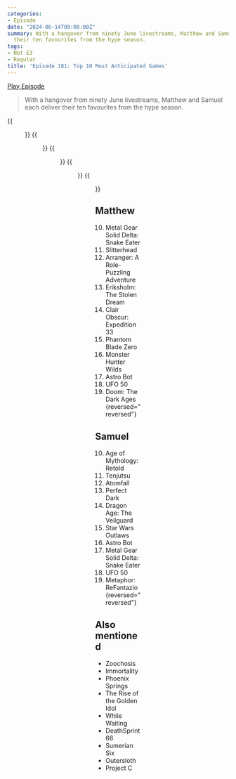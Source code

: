 ```yaml
---
categories:
- Episode
date: "2024-06-14T09:00:00Z"
summary: With a hangover from ninety June livestreams, Matthew and Samuel each deliver
  their ten favourites from the hype season.
tags:
- Not E3
- Regular
title: 'Episode 181: Top 10 Most Anticipated Games'
---
```


[Play Episode](https://www.patreon.com/posts/episode-181-top-106156478)
> With a hangover from ninety June livestreams, Matthew and Samuel each deliver their ten favourites from the hype season.

{{<figure 
    src="/assets/images/dads-army.jpeg" 
    caption="Image Credit: scottv5277" 
    alt="Dad's Army">}}
{{<figure 
    src="/assets/images/prestige-miffy.jpeg" 
    alt="Prestige Miffy" >}}
{{<figure 
    src="/assets/images/lexxington-1.jpeg" 
    alt="Lexxington" >}}
{{<figure 
    src="/assets/images/lexxington-2.jpeg" 
    alt="Lexxington" >}}
{{<figure 
    src="/assets/images/lexxington-3.jpeg" 
    alt="Lexxington" >}}

## Matthew
10. Metal Gear Solid Delta: Snake Eater
9. Slitterhead
8. Arranger: A Role-Puzzling Adventure
7. Eriksholm: The Stolen Dream
6. Clair Obscur: Expedition 33
5. Phantom Blade Zero
4. Monster Hunter Wilds
3. Astro Bot
2. UFO 50
1. Doom: The Dark Ages
{reversed="reversed"}

## Samuel

10. Age of Mythology: Retold
9. Tenjutsu
8. Atomfall
7. Perfect Dark
6. Dragon Age: The Veilguard
5. Star Wars Outlaws
4. Astro Bot
3. Metal Gear Solid Delta: Snake Eater
2. UFO 50
1. Metaphor: ReFantazio
{reversed="reversed"}


## Also mentioned
- Zoochosis 
- Immortality
- Phoenix Springs
- The Rise of the Golden Idol
- While Waiting
- DeathSprint 66
- Sumerian Six
- Outersloth
- Project C